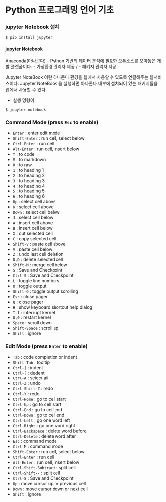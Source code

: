 # Python 프로그래밍 언어 기초

### jupyter Notebook 설치

```bash
$ pip install jupyter
```

#### jupyter Notebook

Anaconda(아나콘다) - Python 기반의 데이터 분석에 필요한 오픈소스를 모아놓은 개발 플랫폼이다. - 가상환경 관리자 제공 / - 패키지 관리자 제공

Jupyter NoteBook 이란 아나콘다 환경을 웹에서 사용할 수 있도록 연결해주는 웹서비스이다. Jupyter NoteBook 을
실행하면 아나콘다 내부에 설치되어 있는 패키지들을 웹에서 사용할 수 있다. 

* 실행 명령어

```bash
$ jupyter notebook
```

### Command Mode (press `Esc` to enable)

- `Enter` : enter edit mode
- `Shift-Enter` : run cell, select below
- `Ctrl-Enter` : run cell
- `Alt-Enter` : run cell, insert below
- `Y` : to code
- `M` : to markdown
- `R` : to raw
- `1` : to heading 1
- `2` : to heading 2
- `3` : to heading 3
- `4` : to heading 4
- `5` : to heading 5
- `6` : to heading 6
- `Up` : select cell above
- `K` : select cell above
- `Down` : select cell below
- `J` : select cell below
- `A` : insert cell above
- `B` : insert cell below
- `X` : cut selected cell
- `C` : copy selected cell
- `Shift-V` : paste cell above
- `V` : paste cell below
- `Z` : undo last cell deletion
- `D,D` : delete selected cell
- `Shift-M` : merge cell below
- `S` : Save and Checkpoint
- `Ctrl-S` : Save and Checkpoint
- `L` : toggle line numbers
- `O` : toggle output
- `Shift-O` : toggle output scrolling
- `Esc` : close pager
- `Q` : close pager
- `H` : show keyboard shortcut help dialog
- `I,I` : interrupt kernel
- `0,0` : restart kernel
- `Space` : scroll down
- `Shift-Space` : scroll up
- `Shift` : ignore

### Edit Mode (press `Enter` to enable)

- `Tab` : code completion or indent
- `Shift-Tab` : tooltip
- `Ctrl-]` : indent
- `Ctrl-[` : dedent
- `Ctrl-A` : select all
- `Ctrl-Z` : undo
- `Ctrl-Shift-Z` : redo
- `Ctrl-Y` : redo
- `Ctrl-Home` : go to cell start
- `Ctrl-Up` : go to cell start
- `Ctrl-End` : go to cell end
- `Ctrl-Down` : go to cell end
- `Ctrl-Left` : go one word left
- `Ctrl-Right` : go one word right
- `Ctrl-Backspace` : delete word before
- `Ctrl-Delete` : delete word after
- `Esc` : command mode
- `Ctrl-M` : command mode
- `Shift-Enter` : run cell, select below
- `Ctrl-Enter` : run cell
- `Alt-Enter` : run cell, insert below
- `Ctrl-Shift-Subtract` : split cell
- `Ctrl-Shift--` : split cell
- `Ctrl-S` : Save and Checkpoint
- `Up` : move cursor up or previous cell
- `Down` : move cursor down or next cell
- `Shift` : ignore

